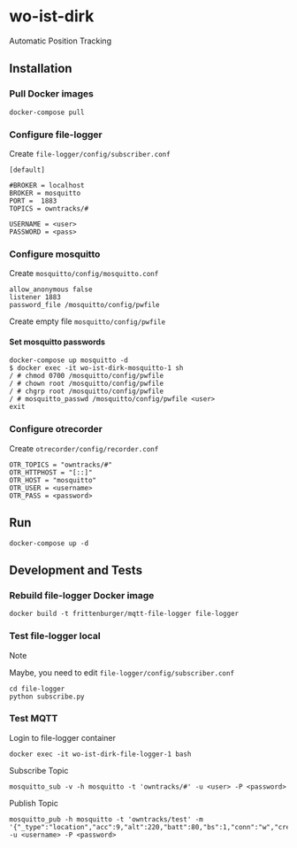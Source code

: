 # wo-ist-dirk
Automatic Position Tracking


## Installation

### Pull Docker images
```
docker-compose pull
```

### Configure file-logger

Create `file-logger/config/subscriber.conf`

```
[default]

#BROKER = localhost
BROKER = mosquitto
PORT =  1883
TOPICS = owntracks/#

USERNAME = <user>
PASSWORD = <pass>
```

### Configure mosquitto
Create `mosquitto/config/mosquitto.conf`
```
allow_anonymous false
listener 1883
password_file /mosquitto/config/pwfile
```
Create empty file `mosquitto/config/pwfile`
#### Set mosquitto passwords

```
docker-compose up mosquitto -d
$ docker exec -it wo-ist-dirk-mosquitto-1 sh
/ # chmod 0700 /mosquitto/config/pwfile
/ # chown root /mosquitto/config/pwfile
/ # chgrp root /mosquitto/config/pwfile
/ # mosquitto_passwd /mosquitto/config/pwfile <user>
exit
```

### Configure otrecorder
Create `otrecorder/config/recorder.conf`
```
OTR_TOPICS = "owntracks/#"
OTR_HTTPHOST = "[::]"
OTR_HOST = "mosquitto"
OTR_USER = <username>
OTR_PASS = <password>
```

## Run
```
docker-compose up -d
```






## Development and Tests

### Rebuild file-logger Docker image
```
docker build -t frittenburger/mqtt-file-logger file-logger
```

### Test file-logger local

> [!NOTE]  
> Maybe, you need to edit  `file-logger/config/subscriber.conf`

```
cd file-logger
python subscribe.py
```

### Test MQTT
Login to file-logger container
```
docker exec -it wo-ist-dirk-file-logger-1 bash
```

Subscribe Topic
```
mosquitto_sub -v -h mosquitto -t 'owntracks/#' -u <user> -P <password>
```

Publish Topic
```
mosquitto_pub -h mosquitto -t 'owntracks/test' -m '{"_type":"location","acc":9,"alt":220,"batt":80,"bs":1,"conn":"w","created_at":1710859698,"lat":49.9753955,"lon":9.2884418,"m":1,"t":"p","tid":"TEST","tst":1710850011,"vac":9,"vel":0}' -u <username> -P <password>
```